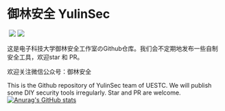 # 御林安全 YulinSec
![]()
![](https://img.shields.io/badge/Star-114-blue)
![](https://img.shields.io/badge/Repo-5-green)

这是电子科技大学御林安全工作室のGithub仓库。我们会不定期地发布一些自制安全工具，欢迎star 和 PR。

欢迎关注微信公众号：御林安全

This is the Github repository of YulinSec team of UESTC. We will publish some DIY security tools irregularly. Star and PR are welcome.
[![Anurag's GitHub stats](https://github-readme-stats.vercel.app/api?username=YulinSec)](https://github.com/anuraghazra/github-readme-stats)

